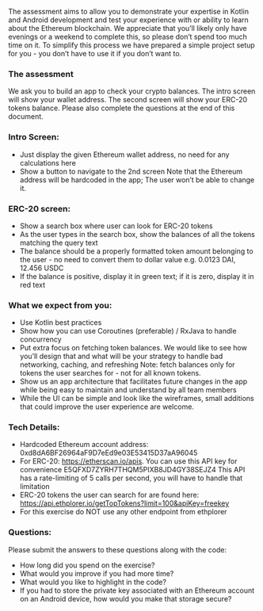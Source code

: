 The assessment aims to allow you to demonstrate your expertise in Kotlin and Android
development and test your experience with or ability to learn about the Ethereum
blockchain.
We appreciate that you’ll likely only have evenings or a weekend to complete this, so please
don’t spend too much time on it. To simplify this process we have prepared a simple
project setup for you - you don’t have to use it if you don’t want to.

### The assessment

We ask you to build an app to check your crypto balances. The intro screen will show your
wallet address. The second screen will show your ERC-20 tokens balance.
Please also complete the questions at the end of this document.

### Intro Screen:

* Just display the given Ethereum wallet address, no need for any calculations
here
* Show a button to navigate to the 2nd screen
Note that the Ethereum address will be hardcoded in the app; The user won’t
be able to change it.

### ERC-20 screen:

* Show a search box where user can look for ERC-20 tokens
* As the user types in the search box, show the balances of all the tokens
matching the query text
* The balance should be a properly formatted token amount belonging to the
user - no need to convert them to dollar value e.g. 0.0123 DAI, 12.456 USDC
* If the balance is positive, display it in green text; if it is zero, display it in red
text

### What we expect from you:

* Use Kotlin best practices
* Show how you can use Coroutines (preferable) / RxJava to handle concurrency
* Put extra focus on fetching token balances. We would like to see how you’ll design
that and what will be your strategy to handle bad networking, caching, and
refreshing
Note: fetch balances only for tokens the user searches for - not for all known tokens.
* Show us an app architecture that facilitates future changes in the app while being
easy to maintain and understand by all team members
* While the UI can be simple and look like the wireframes, small additions that
could improve the user experience are welcome.

### Tech Details:

* Hardcoded Ethereum account address:
0xd8dA6BF26964aF9D7eEd9e03E53415D37aA96045
* For ERC-20: https://etherscan.io/apis.
You can use this API key for convenience
E5QFXD7ZYRH7THQM5PIXB8JD4GY38SEJZ4
This API has a rate-limiting of 5 calls per second, you will have to handle that
limitation
* ERC-20 tokens the user can search for are found here:
https://api.ethplorer.io/getTopTokens?limit=100&apiKey=freekey
* For this exercise do NOT use any other endpoint from ethplorer

### Questions:

Please submit the answers to these questions along with the code:
* How long did you spend on the exercise?
* What would you improve if you had more time?
* What would you like to highlight in the code?
* If you had to store the private key associated with an Ethereum account on an
Android device, how would you make that storage secure?